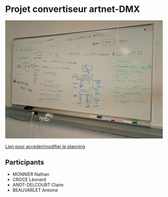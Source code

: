 # Projet convertiseur artnet-DMX

![Tableau](https://github.com/claireAnot/3D_Projet/blob/main/images/tableau_resume.jpg "Tableau résumé")

[Lien pour accéder/modifier le planning](https://docs.google.com/spreadsheets/d/186soKjPCN-PK-JzUTAcS0mT16IVo6W8UJx_HTyjIL5Y/edit?usp=sharing)

## Participants
- MONNIER Nathan
- CROCE Léonard
- ANOT-DELCOURT Claire
- BEAUVARLET Antoine
